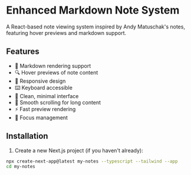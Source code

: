 # Enhanced Markdown Note System

A React-based note viewing system inspired by Andy Matuschak's notes, featuring hover previews and markdown support.

## Features

- 📝 Markdown rendering support
- 🔍 Hover previews of note content
- 📱 Responsive design
- ⌨️ Keyboard accessible
- 🎨 Clean, minimal interface
- 📜 Smooth scrolling for long content
- ⚡ Fast preview rendering
- 🎯 Focus management

## Installation

1. Create a new Next.js project (if you haven't already):
```bash
npx create-next-app@latest my-notes --typescript --tailwind --app
cd my-notes